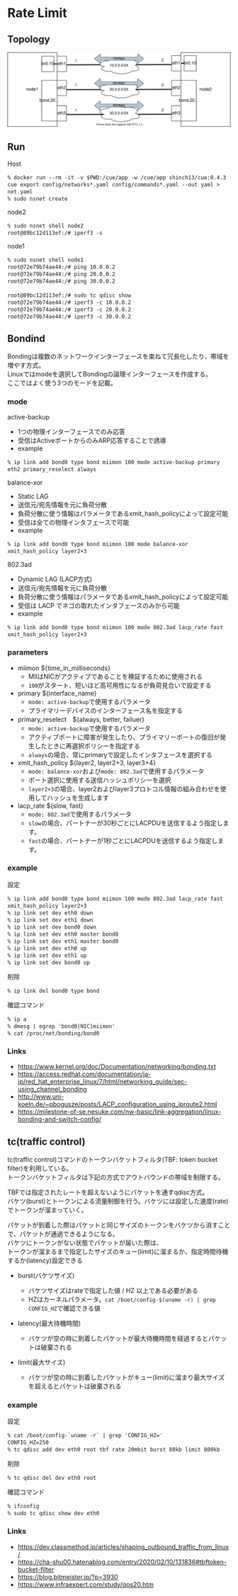 # Rate Limit

## Topology

![topology](topology.drawio.svg)

## Run

Host

```shell
% docker run --rm -it -v $PWD:/cue/app -w /cue/app shinch13/cue:0.4.3 cue export config/networks*.yaml config/commands*.yaml --out yaml > net.yaml
% sudo nsnet create 
```

node2

```shell
% sudo nsnet shell node2
root@89bc12d113ef:/# iperf3 -s
```

node1

```shell
% sudo nsnet shell node1
root@72e79b74ae44:/# ping 10.0.0.2
root@72e79b74ae44:/# ping 20.0.0.2
root@72e79b74ae44:/# ping 30.0.0.2

root@89bc12d113ef:/# sudo tc qdisc show
root@72e79b74ae44:/# iperf3 -c 10.0.0.2
root@72e79b74ae44:/# iperf3 -c 20.0.0.2
root@72e79b74ae44:/# iperf3 -c 30.0.0.2
```

## Bondind

Bondingは複数のネットワークインターフェースを束ねて冗長化したり、帯域を増やす方式。  
Linuxではmodeを選択してBondingの論理インターフェースを作成する。  
ここではよく使う3つのモードを記載。

### mode

active-backup
* 1つの物理インターフェースでのみ応答
* 受信はActiveポートからのみARP応答することで誘導
* example

```shell
% ip link add bond0 type bond miimon 100 mode active-backup primary eth2 primary_reselect always
```

balance-xor
* Static LAG
* 送信元/宛先情報を元に負荷分散
* 負荷分散に使う情報はパラメータであるxmit_hash_policyによって設定可能
* 受信は全ての物理インタフェースで可能
* example

```shell
% ip link add bond0 type bond miimon 100 mode balance-xor xmit_hash_policy layer2+3
```

802.3ad
* Dynamic LAG (LACP方式)
* 送信元/宛先情報を元に負荷分散
* 負荷分散に使う情報はパラメータであるxmit_hash_policyによって設定可能
* 受信は LACP でネゴの取れたインタフェースのみから可能
* example

```shell
% ip link add bond0 type bond miimon 100 mode 802.3ad lacp_rate fast xmit_hash_policy layer2+3
```

### parameters

* miimon ${time_in_milliseconds}
  * MIIはNICがアクティブであることを検証するために使用される
  * `100`がスタート、短いほど高可用性になるが負荷見合いで設定する
* primary ${interface_name}
  * `mode: active-backup`で使用するパラメータ
  * プライマリーデバイスのインターフェース名を指定する
* primary_reselect　${always, better, failuer}
  * `mode: active-backup`で使用するパラメータ
  * アクティブポートに障害が発生したり、プライマリーポートの復旧が発生したときに再選択ポリシーを指定する
  * `always`の場合、常にprimaryで設定したインタフェースを選択する
* xmit_hash_policy ${layer2, layer2+3, layer3+4}
  * `mode: balance-xor`および`mode: 802.3ad`で使用するパラメータ
  * ポート選択に使用する送信ハッシュポリシーを選択
  * `layer2+3`の場合、layer2およびlayer3プロトコル情報の組み合わせを使用してハッシュを生成します
* lacp_rate ${slow, fast}
  * `mode: 802.3ad`で使用するパラメータ
  * `slow`の場合、パートナーが30秒ごとにLACPDUを送信するよう指定します。
  * `fast`の場合、パートナーが1秒ごとにLACPDUを送信するよう指定します。

### example

設定

```shell
% ip link add bond0 type bond miimon 100 mode 802.3ad lacp_rate fast xmit_hash_policy layer2+3
% ip link set dev eth0 down
% ip link set dev eth1 down
% ip link set dev bond0 down
% ip link set dev eth0 master bond0
% ip link set dev eth1 master bond0
% ip link set dev eth0 up
% ip link set dev eth1 up
% ip link set dev bond0 up
```

削除

```shell
% ip link del bond0 type bond
```

確認コマンド

```shell
% ip a
% dmesg | egrep 'bond0|NIC|miimon'
% cat /proc/net/bonding/bond0
```

### Links
* <https://www.kernel.org/doc/Documentation/networking/bonding.txt>
* <https://access.redhat.com/documentation/ja-jp/red_hat_enterprise_linux/7/html/networking_guide/sec-using_channel_bonding>
* <http://www.uni-koeln.de/~pbogusze/posts/LACP_configuration_using_iproute2.html>
* <https://milestone-of-se.nesuke.com/nw-basic/link-aggregation/linux-bonding-and-switch-config/>

## tc(traffic control)

tc(traffic control)コマンドのトークンバケットフィルタ(TBF: token bucket filter)を利用している。  
トークンバケットフィルタは下記の方式でアウトバウンドの帯域を制限する。

TBFでは指定されたレートを超えないようにパケットを通すqdisc方式。  
バケツ(burst)とトークンによる流量制御を行う。バケツには設定した速度(rate)でトークンが溜まっていく。  

パケットが到着した際はパケットと同じサイズのトークンをバケツから消すことで、パケットが通過できるようになる。  
バケツにトークンがない状態でパケットが届いた際は、  
トークンが溜まるまで指定したサイズのキュー(limit)に溜まるか、指定時間待機するか(latency)設定できる

* burst(バケツサイズ)
  * バケツサイズはrateで指定した値 / HZ 以上である必要がある
  * HZはカーネルパラメータ。`cat /boot/config-$(uname -r) | grep CONFIG_HZ`で確認できる値

* latency(最大待機時間)
  * バケツが空の時に到着したパケットが最大待機時間を経過するとパケットは破棄される

* limit(最大サイズ)
  * バケツが空の時に到着したパケットがキュー(limit)に溜まり最大サイズを超えるとパケットは破棄される

### example

設定

```shell
% cat /boot/config-`uname -r` | grep 'CONFIG_HZ='
CONFIG_HZ=250
% tc qdisc add dev eth0 root tbf rate 20mbit burst 80kb limit 800kb
```

削除

```shell
% tc qdisc del dev eth0 root
```

確認コマンド

```shell
% ifconfig
% sudo tc qdisc show dev eth0
```

### Links

* <https://dev.classmethod.jp/articles/shaping_outbound_traffic_from_linux/>
* <https://cha-shu00.hatenablog.com/entry/2020/02/10/131836#tbftoken-bucket-filter>
* <https://blog.bitmeister.jp/?p=3930>
* <https://www.infraexpert.com/study/qos20.htm>